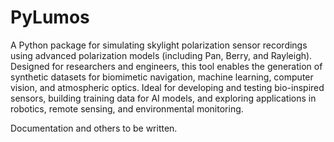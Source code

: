 # PyLumos

A Python package for simulating skylight polarization sensor recordings using advanced polarization models (including Pan, Berry, and Rayleigh). Designed for researchers and engineers, this tool enables the generation of synthetic datasets for biomimetic navigation, machine learning, computer vision, and atmospheric optics. Ideal for developing and testing bio-inspired sensors, building training data for AI models, and exploring applications in robotics, remote sensing, and environmental monitoring.

Documentation and others to be written.